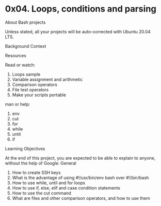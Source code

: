 # 0x04. Loops, conditions and parsing

About Bash projects

Unless stated, all your projects will be auto-corrected with Ubuntu 20.04 LTS.

Background Context

Resources

Read or watch:

1. Loops sample
2. Variable assignment and arithmetic
3. Comparison operators
4. File test operators
5. Make your scripts portable

man or help:

1. env
2. cut
3. for
4. while
5. until
6. if

Learning Objectives

At the end of this project, you are expected to be able to explain to anyone, without the help of Google:
General

1. How to create SSH keys
2. What is the advantage of using #!/usr/bin/env bash over #!/bin/bash
3. How to use while, until and for loops
4. How to use if, else, elif and case condition statements
5. How to use the cut command
6. What are files and other comparison operators, and how to use them
